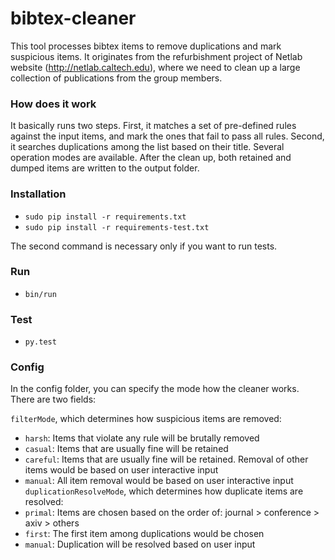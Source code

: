 # bibtex-cleaner
This tool processes bibtex items to remove duplications and mark suspicious items. It originates from the refurbishment project of Netlab website (http://netlab.caltech.edu), where we need to clean up a large collection of publications from the group members.

### How does it work
It basically runs two steps. First, it matches a set of pre-defined rules against the input items, and mark the ones that fail to pass all rules. Second, it searches duplications among the list based on their title. Several operation modes are available. After the clean up, both retained and dumped items are written to the output folder.

### Installation
* `sudo pip install -r requirements.txt`
* `sudo pip install -r requirements-test.txt`

The second command is necessary only if you want to run tests.

### Run
* `bin/run`

### Test
* `py.test`

### Config
In the config folder, you can specify the mode how the cleaner works. There are two fields:

`filterMode`, which determines how suspicious items are removed:
* `harsh`: Items that violate any rule will be brutally removed
* `casual`: Items that are usually fine will be retained
* `careful`: Items that are usually fine will be retained. Removal of other items would be based on user interactive input
* `manual`: All item removal would be based on user interactive input
`duplicationResolveMode`, which determines how duplicate items are resolved:
* `primal`: Items are chosen based on the order of: journal > conference > axiv > others
* `first`: The first item among duplications would be chosen
* `manual`: Duplication will be resolved based on user input
